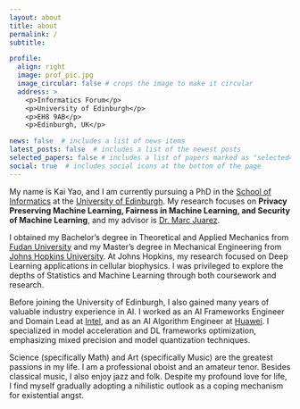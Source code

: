 ```yaml
---
layout: about
title: about
permalink: /
subtitle: 

profile:
  align: right
  image: prof_pic.jpg
  image_circular: false # crops the image to make it circular
  address: >
    <p>Informatics Forum</p>
    <p>University of Edinburgh</p>
    <p>EH8 9AB</p>
    <p>Edinburgh, UK</p>

news: false  # includes a list of news items
latest_posts: false  # includes a list of the newest posts
selected_papers: false # includes a list of papers marked as "selected={true}"
social: true  # includes social icons at the bottom of the page
---
```


My name is Kai Yao, and I am currently pursuing a PhD in the [School of Informatics](https://www.ed.ac.uk/informatics) at the [University of Edinburgh](https://www.ed.ac.uk/). My research focuses on **Privacy Preserving Machine Learning, Fairness in Machine Learning, and Security of Machine Learning**, and my advisor is [Dr. Marc Juarez](https://mjuarezm.github.io/).

I obtained my Bachelor’s degree in Theoretical and Applied Mechanics from [Fudan University](https://www.fudan.edu.cn/en/) and my Master’s degree in Mechanical Engineering from [Johns Hopkins University](https://www.jhu.edu/). At Johns Hopkins, my research focused on Deep Learning applications in cellular biophysics. I was privileged to explore the depths of Statistics and Machine Learning through both coursework and research.

Before joining the University of Edinburgh, I also gained many years of valuable industry experience in AI. I worked as an AI Frameworks Engineer and Domain Lead at [Intel](https://www.intel.com/content/www/us/en/homepage.html), and as an AI Algorithm Engineer at [Huawei](https://www.huawei.com/en/). I specialized in model acceleration and DL frameworks optimization, emphasizing mixed precision and model quantization techniques.

Science (specifically Math) and Art (specifically Music) are the greatest passions in my life. I am a professional oboist and an amateur tenor. Besides classical music, I also enjoy jazz and folk. Despite my profound love for life, I find myself gradually adopting a nihilistic outlook as a coping mechanism for existential angst.
